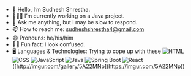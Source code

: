 - 👋 Hello, I’m Sudhesh Shrestha.
- 👨🏻‍💻 I’m currently working on a Java project.
- 💬 Ask me anything, but I may be slow to respond.
- 📫 How to reach me: sudheshshrestha4@gmail.com
- 😄 Pronouns: he/his/him
- 😵‍💫 Fun fact: I look confused.
- 🖥️ Languages & Technologies: Trying to cope up with these
  ![HTML](https://img.shields.io/badge/HTML-E34F26?style=flat&logo=html5&logoColor=white) 
  ![CSS](https://img.shields.io/badge/CSS-1572B6?style=flat&logo=css3&logoColor=white) 
  ![JavaScript](https://img.shields.io/badge/JavaScript-ffff00?style=flat&logo=javascript&logoColor=black) 
  ![Java](https://img.shields.io/badge/Java-007396?style=flat&logo=java&logoColor=white) 
  ![Spring Boot](https://img.shields.io/badge/Spring%20Boot-6DB33F?style=flat&logo=springboot&logoColor=white) 
  ![React](https://img.shields.io/badge/React-61DAFB?style=flat&logo=react&logoColor=black)
   ([http://imgur.com/gallery/5A22MNp](https://imgur.com/5A22MNp))

